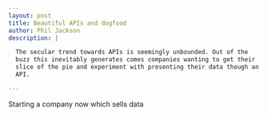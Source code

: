 ```yaml
---
layout: post
title: Beautiful APIs and dogfood
author: Phil Jackson
description: |

  The secular trend towards APIs is seemingly unbounded. Out of the
  buzz this inevitably generates comes companies wanting to get their
  slice of the pie and experiment with presenting their data though an
  API.

---
```


Starting a company now which sells data 